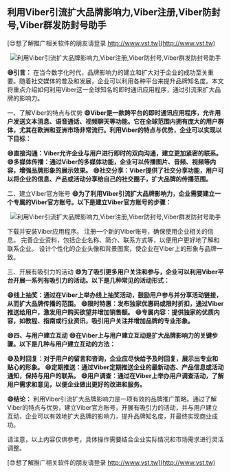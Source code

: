 ## **利用Viber引流扩大品牌影响力,Viber注册,Viber防封号,Viber群发防封号助手**

[😍想了解推广相关软件的朋友请登录 http://www.vst.tw](http://www.vst.tw)

 <center><img src="https://vst.tw/MP4/tuiguang/png/0.png" alt="利用Viber引流扩大品牌影响力,Viber注册,Viber防封号,Viber群发防封号助手"></center>

**😄引言：**
在当今数字化时代，品牌影响力的建立和扩大对于企业的成功至关重要。随着社交媒体的普及和发展，企业可以利用各种平台来提升品牌知名度。本文将重点介绍如何利用Viber这一全球知名的即时通讯应用程序，通过引流来扩大品牌的影响力。

一、了解Viber的特点与优势
**😄Viber是一款跨平台的即时通讯应用程序，允许用户发送文本消息、语音通话、视频聊天等功能。它在全球范围内拥有庞大的用户群体，尤其在欧洲和亚洲市场非常流行。利用Viber的特点与优势，企业可以实现以下目标：**

**😄直接沟通：Viber允许企业与用户进行即时的双向沟通，建立更加紧密的联系。**
**😄多媒体传播：通过Viber的多媒体功能，企业可以传播图片、音频、视频等内容，增强品牌形象的展示效果。**
**😄社交分享：Viber提供了社交分享功能，用户可以将企业的信息、产品或活动分享给自己的社交圈子，扩大品牌的传播范围。**

二、建立Viber官方账号
**😄为了利用Viber引流扩大品牌影响力，企业需要建立一个专属的Viber官方账号。以下是建立Viber官方账号的步骤：**

 <center><img src="https://vst.tw/MP4/tuiguang/png/5.png" alt="利用Viber引流扩大品牌影响力,Viber注册,Viber防封号,Viber群发防封号助手"></center>

下载并安装Viber应用程序。
注册一个新的Viber账号，确保使用企业相关的信息。
完善企业资料，包括企业名称、简介、联系方式等，以便用户更好地了解和联系企业。
设计个性化的企业头像和背景图案，使企业在Viber上的形象与品牌一致。

三、开展有吸引力的活动
**😄为了吸引更多用户关注和参与，企业可以利用Viber平台开展一系列有吸引力的活动。以下是几种常见的活动形式：**

**😄线上抽奖：通过在Viber上举办线上抽奖活动，鼓励用户参与并分享活动链接，从而扩大品牌传播的范围。**
**😄限时特惠：发布独家优惠码或限时折扣，通过Viber推送给用户，激发用户购买欲望并增加销售额。**
**😄专属内容：提供独家的优质内容，如教程、指南或行业资讯，吸引用户关注并增加品牌的专业形象。**

**😄四、与用户建立互动**
**😄在Viber上与用户建立互动是扩大品牌影响力的关键步骤。以下是几种与用户建立互动的方法：**

**😄及时回复：对于用户的留言和咨询，企业应尽快给予及时回复，展示出专业和贴心的形象。**
**😄定期推送：通过Viber定期推送企业的最新动态、产品信息或活动通知，保持与用户的联系。**
**😄用户调查：通过在Viber上举办用户调查活动，了解用户需求和意见，以便企业做出更好的改进和服务。**

**😄结论：**
利用Viber引流扩大品牌影响力是一项有效的品牌推广策略。通过了解Viber的特点与优势，建立Viber官方账号，开展有吸引力的活动，并与用户建立互动，企业可以有效地扩大品牌的影响力，提升品牌知名度，并最终实现商业成功。

请注意，以上内容仅供参考，具体操作需要结合企业实际情况和市场需求进行灵活调整。

[😍想了解推广相关软件的朋友请登录 http://www.vst.tw](http://www.vst.tw)



